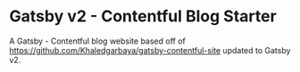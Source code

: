 # Gatsby v2 - Contentful Blog Starter
A Gatsby - Contentful blog website based off of https://github.com/Khaledgarbaya/gatsby-contentful-site updated to Gatsby v2.
